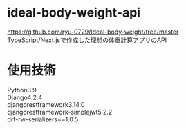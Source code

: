 # ideal-body-weight-api

https://github.com/ryu-0729/Ideal-body-weight/tree/master  
TypeScript/Next.jsで作成した理想の体重計算アプリのAPI

# 使用技術

Python3.9  
Django4.2.4  
djangorestframework3.14.0  
djangorestframework-simplejwt5.2.2  
drf-rw-serializers==1.0.5  
